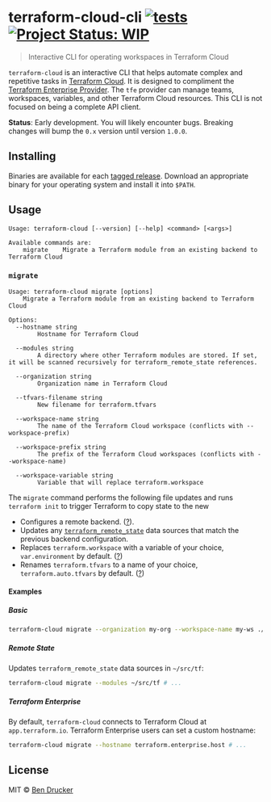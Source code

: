 # terraform-cloud-cli [![tests](https://github.com/bendrucker/terraform-cloud-cli/workflows/tests/badge.svg?branch=master)](https://github.com/bendrucker/terraform-cloud-cli/actions?query=workflow%3Atests) [![Project Status: WIP](https://www.repostatus.org/badges/latest/wip.svg)](https://www.repostatus.org/#wip)

> Interactive CLI for operating workspaces in Terraform Cloud

`terraform-cloud` is an interactive CLI that helps automate complex and repetitive tasks in [Terraform Cloud](https://www.terraform.io/docs/cloud/index.html). It is designed to compliment the [Terraform Enterprise Provider](https://www.terraform.io/docs/providers/tfe/index.html). The `tfe` provider can manage teams, workspaces, variables, and other Terraform Cloud resources. This CLI is not focused on being a complete API client.

**Status**: Early development. You will likely encounter bugs. Breaking changes will bump the `0.x` version until version `1.0.0`.

## Installing

Binaries are available for each [tagged release](https://github.com/bendrucker/terraform-cloud-cli/releases). Download an appropriate binary for your operating system and install it into `$PATH`.

## Usage

<!-- go run . --help -->
```
Usage: terraform-cloud [--version] [--help] <command> [<args>]

Available commands are:
    migrate    Migrate a Terraform module from an existing backend to Terraform Cloud
```

<!-- go run . migrate --help -->
### `migrate`

```
Usage: terraform-cloud migrate [options]
	Migrate a Terraform module from an existing backend to Terraform Cloud

Options:
  --hostname string
    	Hostname for Terraform Cloud

  --modules string
    	A directory where other Terraform modules are stored. If set, it will be scanned recursively for terraform_remote_state references.

  --organization string
    	Organization name in Terraform Cloud

  --tfvars-filename string
    	New filename for terraform.tfvars

  --workspace-name string
    	The name of the Terraform Cloud workspace (conflicts with --workspace-prefix)

  --workspace-prefix string
    	The prefix of the Terraform Cloud workspaces (conflicts with --workspace-name)

  --workspace-variable string
    	Variable that will replace terraform.workspace
```

The `migrate` command performs the following file updates and runs `terraform init` to trigger Terraform to copy state to the new

* Configures a remote backend. ([?](https://www.terraform.io/docs/cloud/migrate/index.html#step-5-edit-the-backend-configuration)).
* Updates any [`terraform_remote_state`](https://www.terraform.io/docs/providers/terraform/d/remote_state.html) data sources that match the previous backend configuration.
* Replaces `terraform.workspace` with a variable of your choice, `var.environment` by default. ([?](https://www.terraform.io/docs/state/workspaces.html#current-workspace-interpolation))
* Renames `terraform.tfvars` to a name of your choice, `terraform.auto.tfvars` by default. ([?](https://www.terraform.io/docs/cloud/workspaces/variables.html#terraform-variables))

#### Examples

##### Basic

```sh
terraform-cloud migrate --organization my-org --workspace-name my-ws ./path/to/module
```

##### Remote State

Updates `terraform_remote_state` data sources in `~/src/tf`:

```sh
terraform-cloud migrate --modules ~/src/tf # ...
```

##### Terraform Enterprise

By default, `terraform-cloud` connects to Terraform Cloud at `app.terraform.io`. Terraform Enterprise users can set a custom hostname:

```sh
terraform-cloud migrate --hostname terraform.enterprise.host # ...
```


## License

MIT © [Ben Drucker](http://bendrucker.me)
